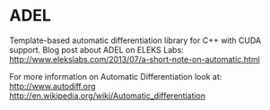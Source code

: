 ADEL
====

Template-based automatic differentiation library for C++ with CUDA support.
Blog post about ADEL on ELEKS Labs: http://www.elekslabs.com/2013/07/a-short-note-on-automatic.html


For more information on Automatic Differentiation look at:  
http://www.autodiff.org  
http://en.wikipedia.org/wiki/Automatic_differentiation
